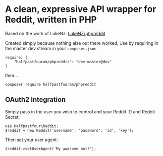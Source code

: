 # A clean, expressive API wrapper for Reddit, written in PHP

Based on the work of LukeNz: [LukeNZ/phpreddit](https://github.com/LukeNZ/phpreddit)

Created simply because nothing else out there worked. Use by requiring in the master dev stream in your `composer.json`:

    require: {
    	"halfpastfouram/phpreddit": "dev-master@dev"
    }

then...

    composer require halfpastfouram/phpreddit


## OAuth2 Integration

Simply pass in the user you wish to control and your Reddit ID and Reddit Secret:

    use Halfpastfour\Reddit;
    $reddit = new Reddit('username', 'password', 'id', 'key');

Then set your user agent:

    $reddit->setUserAgent('My awesome bot!');
